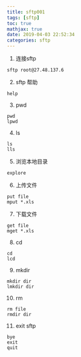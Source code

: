 ```yaml
---
title: sftp001
tags: [sftp]
toc: true
mathjax: true
date: 2019-04-03 22:52:34
categories: sftp
---
```

1. 连接sftp
```
sftp root@27.48.137.6
```
2. sftp 帮助
```
help
```
3. pwd
```
pwd
lpwd
```
4. ls
```
ls
lls
```
5. 浏览本地目录
```
explore
```
6. 上传文件
```
put file
mput *.xls
```
7. 下载文件
```
get file
mget *.xls
```
8. cd
```
cd 
lcd
```
9. mkdir
```
mkdir dir
lmkdir dir
```
10. rm
```
rm file
rmdir dir
```
11. exit sftp
```
bye
exit
quit
```